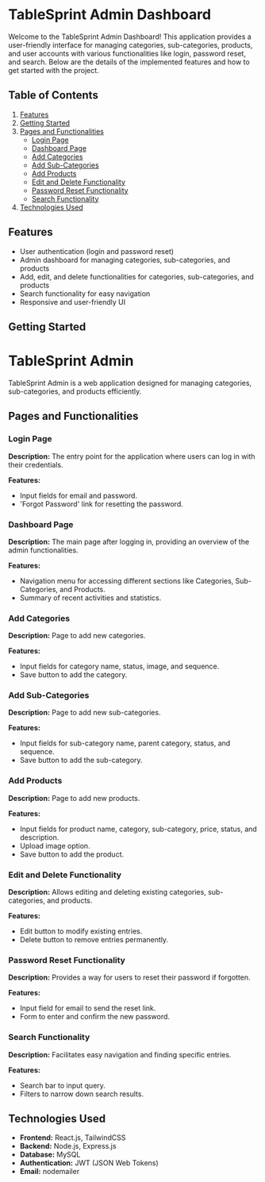 # TableSprint Admin Dashboard

Welcome to the TableSprint Admin Dashboard! This application provides a user-friendly interface for managing categories, sub-categories, products, and user accounts with various functionalities like login, password reset, and search. Below are the details of the implemented features and how to get started with the project.

## Table of Contents

1. [Features](#features)
2. [Getting Started](#getting-started)
3. [Pages and Functionalities](#pages-and-functionalities)
    - [Login Page](#login-page)
    - [Dashboard Page](#dashboard-page)
    - [Add Categories](#add-categories)
    - [Add Sub-Categories](#add-sub-categories)
    - [Add Products](#add-products)
    - [Edit and Delete Functionality](#edit-and-delete-functionality)
    - [Password Reset Functionality](#password-reset-functionality)
    - [Search Functionality](#search-functionality)
4. [Technologies Used](#technologies-used)

## Features

- User authentication (login and password reset)
- Admin dashboard for managing categories, sub-categories, and products
- Add, edit, and delete functionalities for categories, sub-categories, and products
- Search functionality for easy navigation
- Responsive and user-friendly UI

## Getting Started

# TableSprint Admin

TableSprint Admin is a web application designed for managing categories, sub-categories, and products efficiently.

## Pages and Functionalities

### Login Page

**Description:** The entry point for the application where users can log in with their credentials.

**Features:**
- Input fields for email and password.
- 'Forgot Password' link for resetting the password.

### Dashboard Page

**Description:** The main page after logging in, providing an overview of the admin functionalities.

**Features:**
- Navigation menu for accessing different sections like Categories, Sub-Categories, and Products.
- Summary of recent activities and statistics.

### Add Categories

**Description:** Page to add new categories.

**Features:**
- Input fields for category name, status, image, and sequence.
- Save button to add the category.

### Add Sub-Categories

**Description:** Page to add new sub-categories.

**Features:**
- Input fields for sub-category name, parent category, status, and sequence.
- Save button to add the sub-category.

### Add Products

**Description:** Page to add new products.

**Features:**
- Input fields for product name, category, sub-category, price, status, and description.
- Upload image option.
- Save button to add the product.

### Edit and Delete Functionality

**Description:** Allows editing and deleting existing categories, sub-categories, and products.

**Features:**
- Edit button to modify existing entries.
- Delete button to remove entries permanently.

### Password Reset Functionality

**Description:** Provides a way for users to reset their password if forgotten.

**Features:**
- Input field for email to send the reset link.
- Form to enter and confirm the new password.

### Search Functionality

**Description:** Facilitates easy navigation and finding specific entries.

**Features:**
- Search bar to input query.
- Filters to narrow down search results.

## Technologies Used

- **Frontend:** React.js, TailwindCSS
- **Backend:** Node.js, Express.js
- **Database:** MySQL
- **Authentication:** JWT (JSON Web Tokens)
- **Email:** nodemailer

